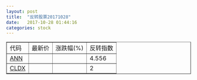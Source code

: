 ```yaml
---
layout: post
title:  "反转股票20171028"
date:   2017-10-28 01:44:16
categories: stock
---
```


<script type="text/javascript">
var stockList = []
stockList.push('gb_ann');
stockList.push('gb_cldx');
</script>

<table border="1">
 <tr>
 <td>代码</td>
  <td>最新价</td>
  <td>涨跌幅(%)</td>
 <td>反转指数</td>
</tr>
  <tr id="ann"><td><a href="http://stock.finance.sina.com.cn/usstock/quotes/ANN.html" target="_blank">ANN</a></td><td></td><td></td><td>4.556</td></tr>
  <tr id="cldx"><td><a href="http://stock.finance.sina.com.cn/usstock/quotes/CLDX.html" target="_blank">CLDX</a></td><td></td><td></td><td>2</td></tr>
</table>
